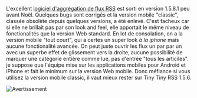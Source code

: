 <!-- title: La version Noël de Tiny Tiny RSS -->
<!-- category: Hébergement -->

L'excellent [logiciel d'aggrégation de flux RSS](https://tt-rss.org/)
est sorti en version 1.5.8.1 peu avant Noël. <!-- more -->Quelques bugs sont
corrigés et la version mobile "classic", classée obsolète depuis quelques
versions, a été enlevé. C'est facheux car si elle ne brillait pas par son
look and feel, elle apportait le même niveau de fonctionalités que la version
Web standard. En lot de consolation, on a la version mobile "tout court", qui a
certes un super look *à la iphone* mais aucune fonctionalité avancée. On peut
juste ouvrir les flux un par par un avec un superbe effet de glissement vers la
droite, aucune possibilité de marquer une catégorie entière comme lue, pas
d'entrée "tous les articiles". je suppose que l'équipe mise sur les
applications mobiles pour Android et iPhone et fait le minimum sur la version
Web mobile. Donc méfiance si vous utilisez la version mobile classic, il vaut
mieux rester sur Tiny Tiny RSS 1.5.6.

![Avertissement](/images/06x/signal_sncf_avertissement.tb.jpg)
